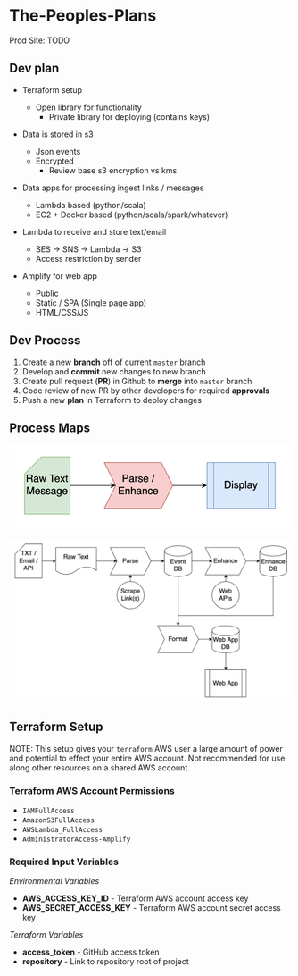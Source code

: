 # The-Peoples-Plans

Prod Site: TODO

## Dev plan

- Terraform setup
  - Open library for functionality
    - Private library for deploying (contains keys)

- Data is stored in s3
  - Json events
  - Encrypted
    - Review base s3 encryption vs kms

- Data apps for processing ingest links / messages
  - Lambda based (python/scala)
  - EC2 + Docker based (python/scala/spark/whatever)

- Lambda to receive and store text/email
  - SES -> SNS -> Lambda -> S3
  - Access restriction by sender

- Amplify for web app
  - Public 
  - Static / SPA (Single page app)
  - HTML/CSS/JS

## Dev Process

1. Create a new **branch** off of current `master` branch
2. Develop and **commit** new changes to new branch
3. Create pull request (**PR**) in Github to **merge** into `master` branch
4. Code review of new PR by other developers for required **approvals**
5. Push a new **plan** in Terraform to deploy changes

## Process Maps

![Overall Map](./docs/overall.png)

![Component Map](./docs/component-map.png)


## Terraform Setup

NOTE: This setup gives your `terraform` AWS user a large amount of power
and potential to effect your entire AWS account. Not recommended for use
along other resources on a shared AWS account.

### Terraform AWS Account Permissions

- `IAMFullAccess`
- `AmazonS3FullAccess`
- `AWSLambda_FullAccess`
- `AdministratorAccess-Amplify`

### Required Input Variables


_Environmental Variables_

- **AWS_ACCESS_KEY_ID** - Terraform AWS account access key
- **AWS_SECRET_ACCESS_KEY** - Terraform AWS account secret access key

_Terraform Variables_

- **access_token** - GitHub access token
- **repository** - Link to repository root of project
